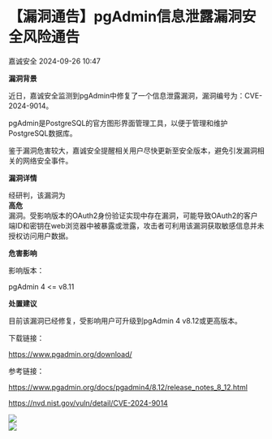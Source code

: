 #  【漏洞通告】pgAdmin信息泄露漏洞安全风险通告   
 嘉诚安全   2024-09-26 10:47  
  
**漏洞背景**  
  
  
  
  
  
  
  
  
近日，嘉诚安全监测到pgAdmin中修复了一个信息泄露漏洞，漏洞编号为：CVE-2024-9014。  
  
  
pgAdmin是PostgreSQL的官方图形界面管理工具，以便于管理和维护PostgreSQL数据库。  
  
  
鉴于漏洞危害较大，嘉诚安全提醒相关用户尽快更新至安全版本，避免引发漏洞相关的网络安全事件。  
  
  
**漏洞详情**  
  
  
  
  
  
  
  
  
经研判，该漏洞为  
**高危**  
漏洞。受影响版本的OAuth2身份验证实现中存在漏洞，可能导致OAuth2的客户端ID和密钥在web浏览器中被暴露或泄露，攻击者可利用该漏洞获取敏感信息并未授权访问用户数据。  
  
  
**危害影响**  
  
  
  
  
  
  
  
  
影响版本：  
  
pgAdmin 4 <= v8.11  
  
  
**处置建议**  
  
  
  
  
  
  
  
  
目前该漏洞已经修复，受影响用户可升级到pgAdmin 4 v8.12或更高版本。  
  
下载链接：  
  
https://www.pgadmin.org/download/  
  
参考链接：  
  
https://www.pgadmin.org/docs/pgadmin4/8.12/release_notes_8_12.html  
  
https://nvd.nist.gov/vuln/detail/CVE-2024-9014  
  
  
![](https://mmbiz.qpic.cn/mmbiz_png/1t8LLTibEW5NtxqlBL1HLib8jMO0PWtibWTWTFPOa3ND1lyaEQyBgp2fodg9A1XxvPjY7L6ILtK26MBGhofWE0ORw/640?wx_fmt=png&wx_ "")  
![](https://mmbiz.qpic.cn/sz_mmbiz_gif/sDiaO8GNKJrJnzIYoQAv2nF3pgKm4SgdFkzuniaicBHQxgSdu0U0xyYbNDOcNkDMWCjwJNwKnic9ASAhhxEpkFL6lg/640?wx_fmt=gif&wx_ "")  
  
  
